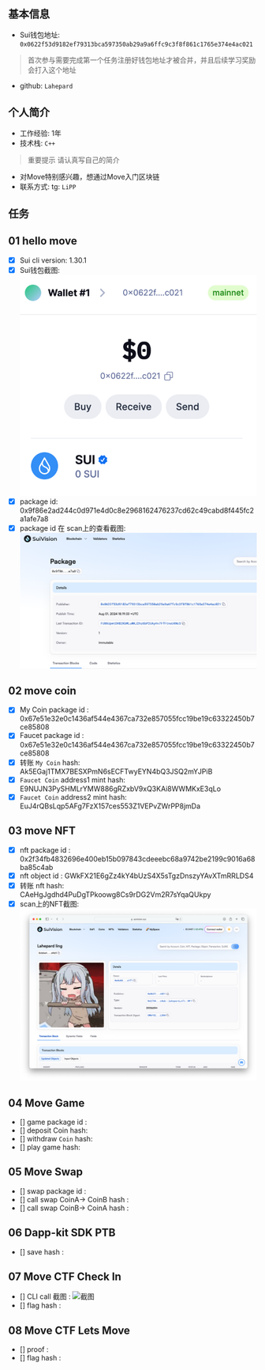## 基本信息
- Sui钱包地址: `0x0622f53d9182ef79313bca597350ab29a9a6ffc9c3f8f861c1765e374e4ac021`
> 首次参与需要完成第一个任务注册好钱包地址才被合并，并且后续学习奖励会打入这个地址
- github: `Lahepard`

## 个人简介
- 工作经验: 1年
- 技术栈:  `C++`
> 重要提示 请认真写自己的简介
- 对Move特别感兴趣，想通过Move入门区块链
- 联系方式: tg: `LiPP` 

## 任务

##   01 hello move  
- [x] Sui cli version: 1.30.1
- [x] Sui钱包截图: ![Sui钱包截图](./notes/scan.png)
- [x] package id: 0x9f86e2ad244c0d971e4d0c8e2968162476237cd62c49cabd8f445fc2a1afe7a8
- [x] package id 在 scan上的查看截图:![Scan截图](./notes/scan2.png)

##   02 move coin
- [x] My Coin package id : 0x67e51e32e0c1436af544e4367ca732e857055fcc19be19c63322450b7ce85808
- [x] Faucet package id : 0x67e51e32e0c1436af544e4367ca732e857055fcc19be19c63322450b7ce85808
- [x] 转账 `My Coin` hash: Ak5EGaj1TMX7BESXPmN6sECFTwyEYN4bQ3JSQ2mYJPiB
- [x] `Faucet Coin` address1 mint hash: E9NUJN3PySHMLrYMW886gRZxbV9xQ3KAi8WWMKxE3qLo
- [x] `Faucet Coin` address2 mint hash: EuJ4rQBsLqp5AFg7FzX157ces553Z1VEPvZWrPP8jmDa

##   03 move NFT
- [x] nft package id :  0x2f34fb4832696e400eb15b097843cdeeebc68a9742be2199c9016a68ba85c4ab
- [x] nft object id :  GWkFX21E6gZz4kY4bUzS4X5sTgzDnszyYAvXTmRRLDS4
- [x] 转账 nft  hash:  CAeHgJgdhd4PuDgTPkoowg8Cs9rDG2Vm2R7sYqaQUkpy
- [x] scan上的NFT截图:![Scan截图](./notes/scan3.png)

##   04 Move Game
- [] game package id :
- [] deposit Coin hash:
- [] withdraw `Coin` hash:
- [] play game hash:

##   05 Move Swap
- [] swap package id :
- [] call swap CoinA-> CoinB  hash :
- [] call swap CoinB-> CoinA  hash :

##   06 Dapp-kit SDK PTB
- [] save hash :

##   07 Move CTF Check In
- [] CLI call 截图 : ![截图](./images/你的图片地址)
- [] flag hash :

##   08 Move CTF Lets Move
- [] proof : 
- [] flag hash :
